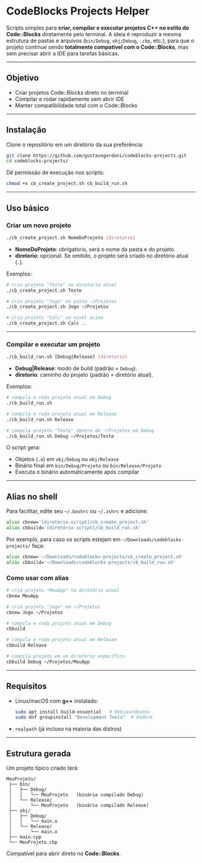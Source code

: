 # CodeBlocks Projects Helper

Scripts simples para **criar, compilar e executar projetos C++ no estilo do Code::Blocks** diretamente pelo terminal.
A ideia é reproduzir a mesma estrutura de pastas e arquivos (`bin/Debug`, `obj/Debug`, `.cbp`, etc.), para que o projeto continue sendo **totalmente compatível com o Code::Blocks**, mas sem precisar abrir a IDE para tarefas básicas.

---

## Objetivo

* Criar projetos Code::Blocks direto no terminal
* Compilar e rodar rapidamente sem abrir IDE
* Manter compatibilidade total com o Code::Blocks

---

## Instalação

Clone o repositório em um diretório da sua preferência:

```bash
git clone https://github.com/gustavogordoni/codeblocks-projects.git
cd codeblocks-projects/
```

Dê permissão de execução nos scripts:

```bash
chmod +x cb_create_project.sh cb_build_run.sh
```

---

## Uso básico

### Criar um novo projeto

```bash
./cb_create_project.sh NomeDoProjeto [diretorio]
```

* **NomeDoProjeto**: obrigatório, será o nome da pasta e do projeto.
* **diretorio**: opcional. Se omitido, o projeto será criado no diretório atual (`.`).

Exemplos:

```bash
# cria projeto "Teste" no diretório atual
./cb_create_project.sh Teste

# cria projeto "Jogo" na pasta ~/Projetos
./cb_create_project.sh Jogo ~/Projetos

# cria projeto "Calc" um nível acima
./cb_create_project.sh Calc ..
```

---

### Compilar e executar um projeto

```bash
./cb_build_run.sh [Debug|Release] [diretorio]
```

* **Debug|Release**: modo de build (padrão = `Debug`).
* **diretorio**: caminho do projeto (padrão = diretório atual).

Exemplos:

```bash
# compila e roda projeto atual em Debug
./cb_build_run.sh

# compila e roda projeto atual em Release
./cb_build_run.sh Release

# compila projeto "Teste" dentro de ~/Projetos em Debug
./cb_build_run.sh Debug ~/Projetos/Teste
```

O script gera:

* Objetos (`.o`) em `obj/Debug` ou `obj/Release`
* Binário final em `bin/Debug/Projeto` ou `bin/Release/Projeto`
* Executa o binário automaticamente após compilar

---

## Alias no shell

Para facilitar, edite seu `~/.bashrc` ou `~/.zshrc` e adicione:

```bash
alias cbnew='[diretório-script]/cb_create_project.sh'
alias cbbuild='[diretório-script]/cb_build_run.sh'
```
Por exemplo, para caso os scripts estejam em `~/Downloads/codeblocks-projects/` faça:

```bash
alias cbnew='~/Downloads/codeblocks-projects/cb_create_project.sh'
alias cbbuild='~/Downloads/codeblocks-projects/cb_build_run.sh'
```

### Como usar com alias

```bash
# cria projeto "MeuApp" no diretório atual
cbnew MeuApp

# cria projeto "Jogo" em ~/Projetos
cbnew Jogo ~/Projetos

# compila e roda projeto atual em Debug
cbbuild

# compila e roda projeto atual em Release
cbbuild Release

# compila projeto em um diretório específico
cbbuild Debug ~/Projetos/MeuApp
```

---

## Requisitos

* Linux/macOS com **g++** instalado:

  ```bash
  sudo apt install build-essential   # Debian/Ubuntu
  sudo dnf groupinstall "Development Tools"  # Fedora
  ```
* `realpath` (já incluso na maioria das distros)

---

## Estrutura gerada

Um projeto típico criado terá:

```
MeuProjeto/
 ├── bin/
 │   ├── Debug/
 │   │   └── MeuProjeto   (binário compilado Debug)
 │   └── Release/
 │       └── MeuProjeto   (binário compilado Release)
 ├── obj/
 │   ├── Debug/
 │   │   └── main.o
 │   └── Release/
 │       └── main.o
 ├── main.cpp
 └── MeuProjeto.cbp
```

Compatível para abrir direto no **Code::Blocks**.
